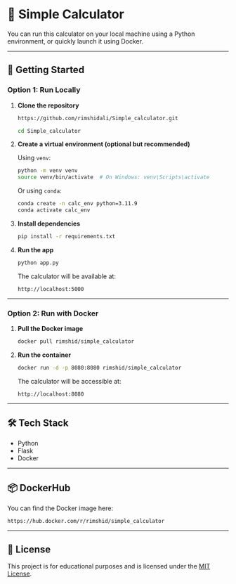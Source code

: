 
# 🧮 Simple Calculator

You can run this calculator on your local machine using a Python environment, or quickly launch it using Docker.

---

## 🚀 Getting Started

### Option 1: Run Locally

1. **Clone the repository**
   ```bash
   https://github.com/rimshidali/Simple_calculator.git
   ```
   ```bash
   cd Simple_calculator
   ```

2. **Create a virtual environment (optional but recommended)**

   Using `venv`:
   ```bash
   python -m venv venv
   source venv/bin/activate  # On Windows: venv\Scripts\activate
   ```

   Or using `conda`:
   ```bash
   conda create -n calc_env python=3.11.9
   conda activate calc_env
   ```

3. **Install dependencies**
   ```bash
   pip install -r requirements.txt
   ```

4. **Run the app**
   ```bash
   python app.py
   ```

   The calculator will be available at:
   ```
   http://localhost:5000
   ```

---

### Option 2: Run with Docker

1. **Pull the Docker image**
   ```bash
   docker pull rimshid/simple_calculator
   ```

2. **Run the container**
   ```bash
   docker run -d -p 8080:8080 rimshid/simple_calculator
   ```

   The calculator will be accessible at:
   ```
   http://localhost:8080
   ```


---

## 🛠 Tech Stack

- Python  
- Flask  
- Docker  

---

## 📦 DockerHub

You can find the Docker image here:

```
https://hub.docker.com/r/rimshid/simple_calculator
```

---

## 📄 License

This project is for educational purposes and is licensed under the [MIT License](LICENSE).

